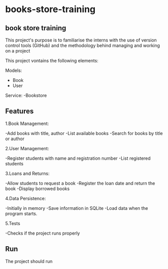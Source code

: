 # books-store-training

## book store training

This project's purpose is to familiarise the interns with the use of version control tools (GitHub) and the methodology behind managing and working on a project

This project vontains the following elements:

Models:
- Book
- User

Service:
-Bookstore

## Features

1.Book Management:

-Add books with title, author
-List available books
-Search for books by title or author

2.User Management:

-Register students with name and registration number
-List registered students

3.Loans and Returns:

-Allow students to request a book
-Register the loan date and return the book
-Display borrowed books

4.Data Persistence:

-Initially in memory
-Save information in SQLite
-Load data when the program starts.

5.Tests

-Checks if the project runs properly


## Run

The project should run
